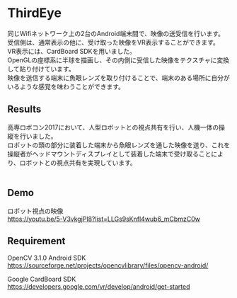 # ThirdEye
同じWifiネットワーク上の2台のAndroid端末間で、映像の送受信を行います。<br>
受信側は、通常表示の他に、受け取った映像をVR表示することができます。<br>
VR表示には、CardBoard SDKを用いました。　<br>
OpenGLの座標系に半球を描画し、その内側に受信した映像をテクスチャに変換して貼り付けています。<br>
映像を送信する端末に魚眼レンズを取り付けることで、端末のある場所に自分がいるような感覚を味わうことができます。<br>

## Results 
高専ロボコン2017において、人型ロボットとの視点共有を行い、人機一体の操縦を行いました。<br>
ロボットの頭の部分に装着した端末から魚眼レンズを通した映像を送り、これを操縦者がヘッドマウントディスプレイとして装着した端末で受け取ることにより、ロボットとの視点共有を実現しています。<br>
<br>

## Demo
ロボット視点の映像<br>
https://youtu.be/5-V3vkgjPl8?list=LLGs9sKnfl4wub6_mCbmzC0w
<br>

## Requirement
OpenCV 3.1.0 Android SDK<br>
https://sourceforge.net/projects/opencvlibrary/files/opencv-android/

Google CardBoard SDK<br>
https://developers.google.com/vr/develop/android/get-started

